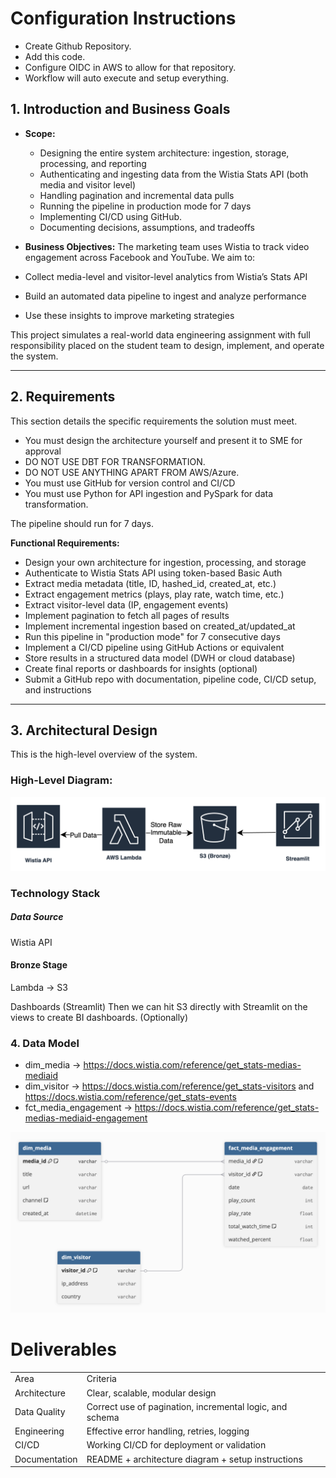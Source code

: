 #  Configuration Instructions
- Create Github Repository.
- Add this code.
- Configure OIDC in AWS to allow for that repository.
- Workflow will auto execute and setup everything.

## 1. Introduction and Business Goals
    
- **Scope:** 
	- Designing the entire system architecture: ingestion, storage, processing, and reporting
	- Authenticating and ingesting data from the Wistia Stats API (both media and visitor level)
	- Handling pagination and incremental data pulls
	- Running the pipeline in production mode for 7 days
	- Implementing CI/CD using GitHub.
	- Documenting decisions, assumptions, and tradeoffs
    
- **Business Objectives:** The marketing team uses Wistia to track video engagement across Facebook and YouTube. We aim to:

- Collect media-level and visitor-level analytics from Wistia’s Stats API
    
- Build an automated data pipeline to ingest and analyze performance
    
- Use these insights to improve marketing strategies
    

This project simulates a real-world data engineering assignment with full responsibility placed on the student team to design, implement, and operate the system.

---

## 2. Requirements

This section details the specific requirements the solution must meet.
- You must design the architecture yourself and present it to SME for approval
- DO NOT USE DBT FOR TRANSFORMATION.
- DO NOT USE ANYTHING APART FROM AWS/Azure.
- You must use GitHub for version control and CI/CD
- You must use Python for API ingestion and PySpark for data transformation.
    

The pipeline should run for 7 days.

**Functional Requirements:**

- Design your own architecture for ingestion, processing, and storage
- Authenticate to Wistia Stats API using token-based Basic Auth
- Extract media metadata (title, ID, hashed_id, created_at, etc.)
- Extract engagement metrics (plays, play rate, watch time, etc.)
- Extract visitor-level data (IP, engagement events)
- Implement pagination to fetch all pages of results
- Implement incremental ingestion based on created_at/updated_at
- Run this pipeline in "production mode" for 7 consecutive days
- Implement a CI/CD pipeline using GitHub Actions or equivalent
- Store results in a structured data model (DWH or cloud database)
- Create final reports or dashboards for insights (optional)
- Submit a GitHub repo with documentation, pipeline code, CI/CD setup, and instructions

---

##  3. Architectural Design

This is the high-level overview of the system.
### High-Level Diagram:
![Pasted image 20251026201531.png](meta/images/Pasted%20image%2020251026201531.png)
### Technology Stack 

##### Data Source 
Wistia API

#### Bronze Stage
Lambda → S3

Dashboards (Streamlit)
Then we can hit S3 directly with Streamlit on the views to create BI dashboards. (Optionally)


### 4. Data Model
- dim_media → https://docs.wistia.com/reference/get_stats-medias-mediaid
- dim_visitor → https://docs.wistia.com/reference/get_stats-visitors and https://docs.wistia.com/reference/get_stats-events
- fct_media_engagement → https://docs.wistia.com/reference/get_stats-medias-mediaid-engagement

![Pasted image 20251024143215.png](meta/images/Pasted%20image%2020251024143215.png)



# Deliverables

|   |   |
|---|---|
|Area|Criteria|
|Architecture|Clear, scalable, modular design|
|Data Quality|Correct use of pagination, incremental logic, and schema|
|Engineering|Effective error handling, retries, logging|
|CI/CD|Working CI/CD for deployment or validation|
|Documentation|README + architecture diagram + setup instructions|
